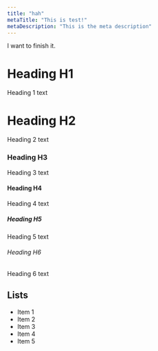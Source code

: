 ```yaml
---
title: "hah"
metaTitle: "This is test!"
metaDescription: "This is the meta description"
---
```


I want to finish it.

# Heading H1
Heading 1 text

# Heading H2
Heading 2 text

### Heading H3
Heading 3 text

#### Heading H4
Heading 4 text

##### Heading H5
Heading 5 text

###### Heading H6
Heading 6 text

## Lists
- Item 1
- Item 2
- Item 3
- Item 4
- Item 5
